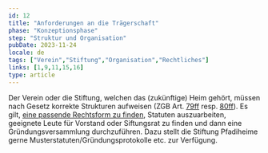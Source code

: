 ```yaml
---
id: 12
title: "Anforderungen an die Trägerschaft"
phase: "Konzeptionsphase"
step: "Struktur und Organisation"
pubDate: 2023-11-24
locale: de
tags: ["Verein","Stiftung","Organisation","Rechtliches"]
links: [1,9,11,15,16]
type: article
---
```


Der Verein oder die Stiftung, welchen das (zukünftige) Heim gehört, müssen nach Gesetz korrekte Strukturen aufweisen (ZGB Art. [79ff](https://www.fedlex.admin.ch/eli/cc/24/233_245_233/de#art_79) resp. [80ff](https://www.fedlex.admin.ch/eli/cc/24/233_245_233/de#art_79)). Es gilt, [eine passende Rechtsform zu finden](./rechtsform-der-traegerschaft), Statuten auszuarbeiten, geeignete Leute für Vorstand oder Siftungsrat zu finden und dann eine Gründungsversammlung durchzuführen. Dazu stellt die Stiftung Pfadiheime gerne Musterstatuten/Gründungsprotokolle etc. zur Verfügung.
